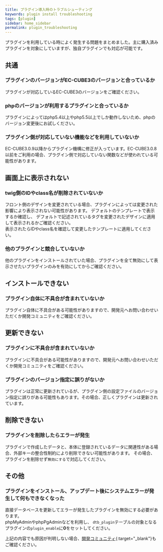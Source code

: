 ```yaml
---
title: プラグイン導入時のトラブルシューティング
keywords: plugin install troubleshooting
tags: [plugin]
sidebar: home_sidebar
permalink: plugin_troubleshooting
---
```


プラグインを利用している時によく発生する問題をまとめました。主に購入済みプラグインを対象にしていますが、独自プラグインでも対応が可能です。

## 共通

### プラグインのバージョンがEC-CUBE3のバージョンと合っているか

プラグインが対応しているEC-CUBE3のバージョンをご確認ください。

### phpのバージョンが利用するプラグインと合っているか

プラグインによってはphp5.4以上やphp5.5以上でしか動作しないため、phpのバージョン変更後にお試しください。

### プラグイン側が対応していない機能などを利用していないか

EC-CUBE3.0.9以降からプラグイン機構に修正が入っています。EC-CUBE3.0.8以前をご利用の場合、プラグイン側で対応していない関数などが使われている可能性があります。


## 画面上に表示されない

### twig側のIDやclass名が削除されていないか

フロント側のデザインを変更されている場合、プラグインによっては変更された影響により表示されない可能性があります。
デフォルトのテンプレートで表示するか確認し、
デフォルトで記述されているタグを変更されたデザインに適用して表示されるかご確認ください。  
表示されたらIDやclass名を確認して変更したテンプレートに適用してください。


### 他のプラグインと競合していないか

他のプラグインをインストールされていた場合、プラグインを全て無効にして表示させたいプラグインのみを有効にしてからご確認ください。

## インストールできない

### プラグイン自体に不具合が含まれていないか

プラグイン自体に不具合がある可能性がありますので、開発元へお問い合わせいただくか開発コミュニティをご確認ください。

## 更新できない

### プラグインに不具合が含まれていないか

プラグインに不具合がある可能性がありますので、開発元へお問い合わせいただくか開発コミュニティをご確認ください。

### プラグインのバージョン指定に誤りがないか

プラグインは正常に更新されているが、プラグイン側の設定ファイルのバージョン指定に誤りがある可能性もあります。その場合、正しくプラグインは更新されています。

## 削除できない

### プラグインを削除したらエラーが発生

プラグインで作成したデータと、本体に登録されているデータに関連性がある場合、外部キーの整合性制約により削除できない可能性があります。
その場合、プラグインを削除せず`無効にする`で対応してください。


## その他

### プラグインをインストール、アップデート後にシステムエラーが発生して何もできなくなった

直接データベースを更新してエラーが発生したプラグインを無効にする必要があります。  
phpMyAdminやphpPgAdminなどを利用し、
`dtb_plugin`テーブルの対象となるプラグインの`plugin_enable`に**0**をセットしてください。



上記の内容でも原因が判明しない場合、[開発コミュニティ](http://xoops.ec-cube.net){:target="_blank"}もご確認ください。
